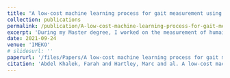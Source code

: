 ```yaml
---
title: "A low-cost machine learning process for gait measurement using biomechanical sensors"
collection: publications
permalink: /publication/A-low-cost-machine-learning-process-for-gait-measurement-using-biomechanical-sensors
excerpt: 'During my Master degree, I worked on the measurement of humain gait using RGB-D cameras and using this mean as a ground-truth for low-cost infrared setup with machine learning.'
date: 2021-09-24
venue: 'IMEKO'
# slidesurl: ''
paperurl: '/files/Papers/A low-cost machine learning process for gait measurement using biomechanical sensors.pdf'
citation: 'Abdel Khalek, Farah and Hartley, Marc and al. A low-cost machine learning process for gait measurement using biomechanical sensors (2021) '
---
```

